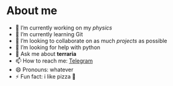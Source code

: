 # About me

<!-- 
**Lamuo/Lamuo** is a ✨ _special_ ✨ repository because its `README.md` (this file) appears on your GitHub profile. 

Here are some ideas to get you started:
-->
- 🔭 I’m currently working on my *physics*
- 🌱 I’m currently learning Git
- 👯 I’m looking to collaborate on as much *projects* as possible
- 🤔 I’m looking for help with python
- 💬 Ask me about **terraria**
- 📫 How to reach me: [Telegram ](https://t.me/TodokanakuteShokkobasita)
- 😄 Pronouns: whatever
- ⚡ Fun fact: i like pizza 🍕

